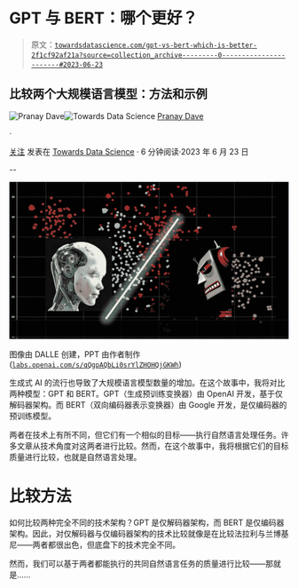 # GPT 与 BERT：哪个更好？

> 原文：[`towardsdatascience.com/gpt-vs-bert-which-is-better-2f1cf92af21a?source=collection_archive---------0-----------------------#2023-06-23`](https://towardsdatascience.com/gpt-vs-bert-which-is-better-2f1cf92af21a?source=collection_archive---------0-----------------------#2023-06-23)

## 比较两个大规模语言模型：方法和示例

[](https://pranay-dave9.medium.com/?source=post_page-----2f1cf92af21a--------------------------------)![Pranay Dave](https://pranay-dave9.medium.com/?source=post_page-----2f1cf92af21a--------------------------------)[](https://towardsdatascience.com/?source=post_page-----2f1cf92af21a--------------------------------)![Towards Data Science](https://towardsdatascience.com/?source=post_page-----2f1cf92af21a--------------------------------) [Pranay Dave](https://pranay-dave9.medium.com/?source=post_page-----2f1cf92af21a--------------------------------)

·

[关注](https://medium.com/m/signin?actionUrl=https%3A%2F%2Fmedium.com%2F_%2Fsubscribe%2Fuser%2F89d4bb7ead78&operation=register&redirect=https%3A%2F%2Ftowardsdatascience.com%2Fgpt-vs-bert-which-is-better-2f1cf92af21a&user=Pranay+Dave&userId=89d4bb7ead78&source=post_page-89d4bb7ead78----2f1cf92af21a---------------------post_header-----------) 发表在 [Towards Data Science](https://towardsdatascience.com/?source=post_page-----2f1cf92af21a--------------------------------) · 6 分钟阅读·2023 年 6 月 23 日 [](https://medium.com/m/signin?actionUrl=https%3A%2F%2Fmedium.com%2F_%2Fvote%2Ftowards-data-science%2F2f1cf92af21a&operation=register&redirect=https%3A%2F%2Ftowardsdatascience.com%2Fgpt-vs-bert-which-is-better-2f1cf92af21a&user=Pranay+Dave&userId=89d4bb7ead78&source=-----2f1cf92af21a---------------------clap_footer-----------)

--

[](https://medium.com/m/signin?actionUrl=https%3A%2F%2Fmedium.com%2F_%2Fbookmark%2Fp%2F2f1cf92af21a&operation=register&redirect=https%3A%2F%2Ftowardsdatascience.com%2Fgpt-vs-bert-which-is-better-2f1cf92af21a&source=-----2f1cf92af21a---------------------bookmark_footer-----------)![](img/948d3d929fc0378773816d8614d45deb.png)

图像由 DALLE 创建，PPT 由作者制作 ([`labs.openai.com/s/qQgpAQbLi0srYlZHOHQjGKWh`](https://labs.openai.com/s/qQgpAQbLi0srYlZHOHQjGKWh))

生成式 AI 的流行也导致了大规模语言模型数量的增加。在这个故事中，我将对比两种模型：GPT 和 BERT。GPT（生成预训练变换器）由 OpenAI 开发，基于仅解码器架构。而 BERT（双向编码器表示变换器）由 Google 开发，是仅编码器的预训练模型。

两者在技术上有所不同，但它们有一个相似的目标——执行自然语言处理任务。许多文章从技术角度对这两者进行比较。然而，在这个故事中，我将根据它们的目标质量进行比较，也就是自然语言处理。

# 比较方法

如何比较两种完全不同的技术架构？GPT 是仅解码器架构，而 BERT 是仅编码器架构。因此，对仅解码器与仅编码器架构的技术比较就像是在比较法拉利与兰博基尼——两者都很出色，但底盘下的技术完全不同。

然而，我们可以基于两者都能执行的共同自然语言任务的质量进行比较——那就是……
